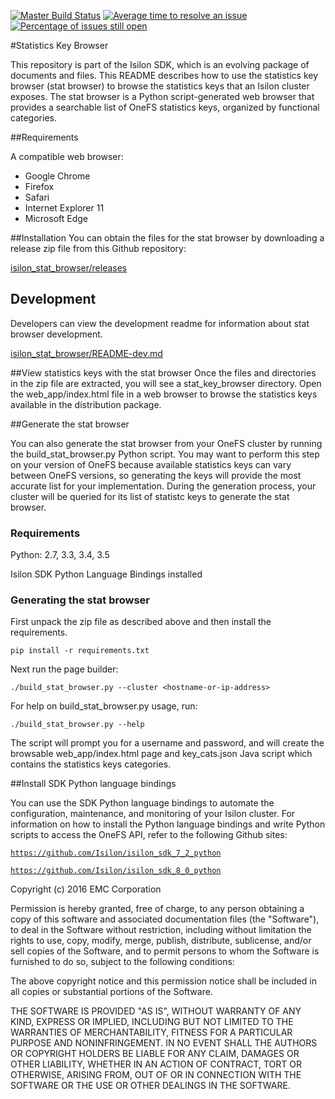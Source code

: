 [![Master Build Status](https://travis-ci.org/Isilon/isilon_stat_browser.svg?branch=master)](https://travis-ci.org/Isilon/isilon_stat_browser)
[![Average time to resolve an issue](http://isitmaintained.com/badge/resolution/isilon/isilon_stat_browser.svg)](http://isitmaintained.com/project/isilon/isilon_stat_browser "Average time to resolve an issue")
[![Percentage of issues still open](http://isitmaintained.com/badge/open/isilon/isilon_stat_browser.svg)](http://isitmaintained.com/project/isilon/isilon_stat_browser "Percentage of issues still open")

#Statistics Key Browser

This repository is part of the Isilon SDK, which is an evolving package of documents and files. This README describes how to use the statistics key browser (stat browser) to browse the statistics keys that an Isilon cluster exposes. The stat browser is a Python script-generated web browser that provides a searchable list of OneFS statistics keys, organized by functional categories.

##Requirements

A compatible web browser:

* Google Chrome
* Firefox
* Safari
* Internet Explorer 11
* Microsoft Edge

##Installation
You can obtain the files for the stat browser by downloading a release zip file from this Github repository:

[isilon\_stat\_browser/releases](../../releases)

## Development

Developers can view the development readme for information about stat browser development.

[isilon\_stat\_browser/README-dev.md](README-dev.md)


##View statistics keys with the stat browser
Once the files and directories in the zip file are extracted, you will see a stat_key_browser directory. Open the web_app/index.html file in a web browser to browse the statistics keys available in the distribution package.

##Generate the stat browser

You can also generate the stat browser from your OneFS cluster by running the build\_stat\_browser.py Python script. You may want to perform this step on your version of OneFS because available statistics keys can vary between OneFS versions, so generating the keys will provide the most accurate list for your implementation. During the generation process, your cluster will be queried for its list of statistc keys to generate the stat browser.

### Requirements
Python: 2.7, 3.3, 3.4, 3.5

Isilon SDK Python Language Bindings installed

### Generating the stat browser

First unpack the zip file as described above and then install the requirements.

`pip install -r requirements.txt`

Next run the page builder:

`./build_stat_browser.py --cluster <hostname-or-ip-address>`

For help on build\_stat\_browser.py usage, run:

`./build_stat_browser.py --help`

The script will prompt you for a username and password, and will create the browsable web\_app/index.html page and key\_cats.json Java script which contains the statistics keys categories.

##Install SDK Python language bindings

You can use the SDK Python language bindings to automate the configuration, maintenance, and monitoring of your Isilon cluster. For information on how to install the Python language bindings and write Python scripts to access the OneFS API, refer to the following Github sites:

[`https://github.com/Isilon/isilon_sdk_7_2_python`](https://github.com/Isilon/isilon_sdk_7_2_python)

[`https://github.com/Isilon/isilon_sdk_8_0_python`](https://github.com/Isilon/isilon_sdk_8_0_python)


Copyright (c) 2016 EMC Corporation

Permission is hereby granted, free of charge, to any person obtaining a copy
of this software and associated documentation files (the "Software"), to deal
in the Software without restriction, including without limitation the rights
to use, copy, modify, merge, publish, distribute, sublicense, and/or sell
copies of the Software, and to permit persons to whom the Software is
furnished to do so, subject to the following conditions:

The above copyright notice and this permission notice shall be included in all
copies or substantial portions of the Software.

THE SOFTWARE IS PROVIDED "AS IS", WITHOUT WARRANTY OF ANY KIND, EXPRESS OR
IMPLIED, INCLUDING BUT NOT LIMITED TO THE WARRANTIES OF MERCHANTABILITY,
FITNESS FOR A PARTICULAR PURPOSE AND NONINFRINGEMENT. IN NO EVENT SHALL THE
AUTHORS OR COPYRIGHT HOLDERS BE LIABLE FOR ANY CLAIM, DAMAGES OR OTHER
LIABILITY, WHETHER IN AN ACTION OF CONTRACT, TORT OR OTHERWISE, ARISING FROM,
OUT OF OR IN CONNECTION WITH THE SOFTWARE OR THE USE OR OTHER DEALINGS IN THE
SOFTWARE.
